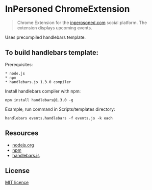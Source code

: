 InPersoned ChromeExtension
===============

> Chrome Extension for the [inperosoned.com](http://inpersoned.com) social platform. The extension displays upcoming events.
 
Uses precompiled handlebars template.

## To build handlebars template:

Prerequisites:

	* node.js
	* npm
	* handlebars.js 1.3.0 compiler

Install handlebars compiler with npm:

	npm install handlebars@1.3.0 -g

Example, run command in Scripts/templates directory:
	
	handlebars events.handlebars -f events.js -k each


Resources
---
  - [nodejs.org](http://nodejs.org/)
  - [npm](http://npmjs.org/)
  - [handlebars.js](http://handlebarsjs.com/)

## License
[MIT licence](http://opensource.org/licenses/MIT)
